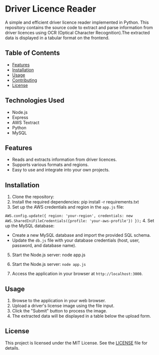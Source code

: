 # Driver Licence Reader

A simple and efficient driver licence reader implemented in Python. This repository contains the source code to extract and parse information from driver licences using OCR (Optical Character Recognition).The extracted data is displayed in a tabular format on the frontend.


## Table of Contents
- [Features](#features)
- [Installation](#installation)
- [Usage](#usage)
- [Contributing](#contributing)
- [License](#license)

## Technologies Used

- Node.js
- Express
- AWS Textract
- Python
- MySQL

## Features
- Reads and extracts information from driver licences.
- Supports various formats and regions.
- Easy to use and integrate into your own projects.

## Installation

1. Clone the repository:
2. Install the required dependencies:
pip install -r requirements.txt
3. Set up the AWS credentials and region in the `app.js` file:

``AWS.config.update({
region: 'your-region',
credentials: new AWS.SharedIniFileCredentials({profile: 'your-aws-profile'})
});``
4. Set up the MySQL database:

- Create a new MySQL database and import the provided SQL schema.
- Update the `db.js` file with your database credentials (host, user, password, and database name).

5. Start the Node.js server:
node app.js
6. Start the Node.js server:
``node app.js ``

7. Access the application in your browser at `http://localhost:3000`.

## Usage

1. Browse to the application in your web browser.
2. Upload a driver's license image using the file input.
3. Click the "Submit" button to process the image.
4. The extracted data will be displayed in a table below the upload form.

## License

This project is licensed under the MIT License. See the [LICENSE](LICENSE) file for details.

